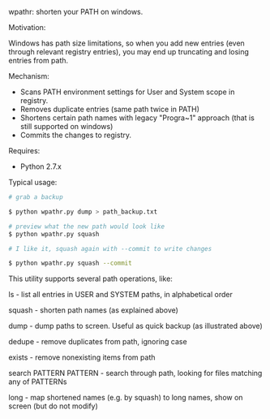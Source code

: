 wpathr: shorten your PATH on windows.

Motivation:

Windows has path size limitations, so when you add new entries (even through
relevant registry entries), you may end up truncating and losing entries from path.

Mechanism:

- Scans PATH environment settings for User and System scope in registry.
- Removes duplicate entries (same path twice in PATH)
- Shortens certain path names with legacy "Progra~1" approach (that is
  still supported on windows)
- Commits the changes to registry.

Requires:

- Python 2.7.x

Typical usage:

```sh
# grab a backup

$ python wpathr.py dump > path_backup.txt

# preview what the new path would look like
$ python wpathr.py squash

# I like it, squash again with --commit to write changes

$ python wpathr.py squash --commit
```

This utility supports several path operations, like:

ls - list all entries in USER and SYSTEM paths, in alphabetical order

squash - shorten path names (as explained above)

dump - dump paths to screen. Useful as quick backup (as illustrated above)

dedupe - remove duplicates from path, ignoring case

exists - remove nonexisting items from path

search PATTERN PATTERN - search through path, looking for files matching any of PATTERNs

long - map shortened names (e.g. by squash) to long names, show on screen (but do not modify)